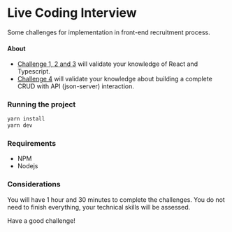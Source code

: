 # Live Coding Interview

Some challenges for implementation in front-end recruitment process.

#### About

- [Challenge 1, 2 and 3](https://github.com/lukascivil/live-coding-interview/tree/main/src/challenges) will validate your knowledge of React and Typescript.
- [Challenge 4](https://github.com/lukascivil/live-coding-interview/tree/main/src/challenges) will validate your knowledge about building a complete CRUD with API (json-server) interaction.

### Running the project

```sh
yarn install
yarn dev
```

### Requirements

- NPM
- Nodejs

### Considerations

You will have 1 hour and 30 minutes to complete the challenges. You do not need to finish everything, your technical skills will be assessed.

Have a good challenge!
